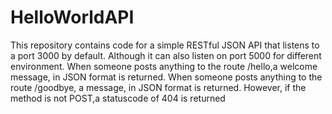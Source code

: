 # HelloWorldAPI
This repository contains code for a simple RESTful JSON API that listens to a port 3000 by default.
Although it can also listen on port 5000 for different environment.
When someone posts anything to the route /hello,a welcome message, in JSON format is returned.
When someone posts anything to the route /goodbye, a message, in JSON format is returned.
However, if the method is not POST,a statuscode of 404 is returned
